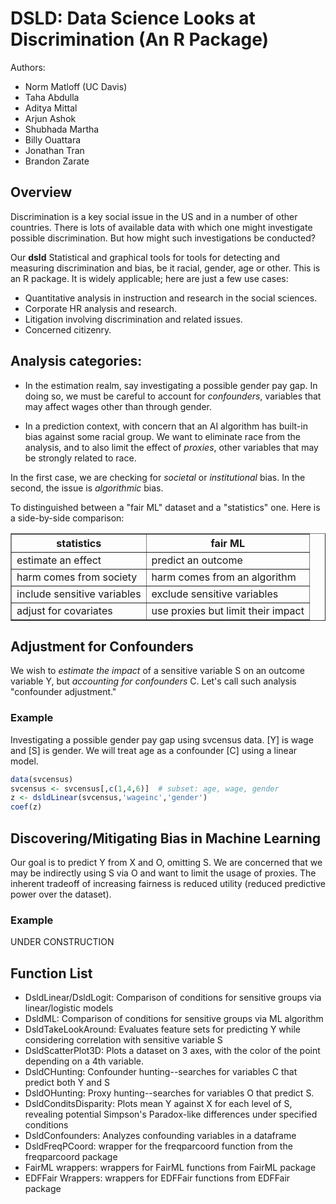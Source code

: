 
# DSLD: Data Science Looks at Discrimination (An R Package)

Authors: 
- Norm Matloff (UC Davis)
- Taha Abdulla
- Aditya Mittal
- Arjun Ashok
- Shubhada Martha
- Billy Ouattara
- Jonathan Tran
- Brandon Zarate

## Overview

Discrimination is a key social issue in the US and in a number of other
countries. There is lots of available data with which one might
investigate possible discrimination. But how might such investigations
be conducted?

Our **dsld** Statistical and graphical tools for tools for detecting and 
measuring discrimination and bias, be it racial, gender, age or other. 
This is an R package. It is widely applicable; here are just a few use cases:

- Quantitative analysis in instruction and research in the social sciences.
- Corporate HR analysis and research.
- Litigation involving discrimination and related issues.
- Concerned citizenry. 

## Analysis categories:

- In the estimation realm, say investigating a possible gender pay gap.
In doing so, we must be careful to account for *confounders*, variables
that may affect wages other than through gender.

- In a prediction context, with concern that an AI algorithm has built-in
bias against some racial group.  We want to eliminate race from the
analysis, and to also limit the effect of *proxies*, other variables
that may be strongly related to race.

In the first case, we are checking for *societal* or *institutional*
bias. In the second, the issue is *algorithmic* bias.

To distinguished between a "fair ML" dataset and a "statistics" one. Here is a side-by-side comparison:

<table border="1">

   <tr>
   <th>statistics</th>
   <th>fair ML</th>
   </tr>

   <tr>
   <td>estimate an effect</td>
   <td>predict an outcome</td>
   </tr>

   <tr>
   <td>harm comes from society</td>
   <td>harm comes from an algorithm</td>
   </tr>

   <tr>
   <td>include sensitive variables</td>
   <td>exclude sensitive variables</td>
   </tr>

   <tr>
   <td>adjust for covariates</td>
   <td>use proxies but limit their impact</td>
   </tr>

</table>

## Adjustment for Confounders 

We wish to *estimate the impact* of a sensitive variable S on an outcome variable Y, but *accounting for confounders* C. Let's call such analysis "confounder adjustment."

### Example

Investigating a possible gender pay gap using svcensus data. [Y] is wage and [S] is gender. We will treat age as a confounder [C] using a linear model.

```R
data(svcensus)
svcensus <- svcensus[,c(1,4,6)]  # subset: age, wage, gender
z <- dsldLinear(svcensus,'wageinc','gender')
coef(z)
```

## Discovering/Mitigating Bias in Machine Learning
Our goal is to predict Y from X and O, omitting S. We are concerned that we may be indirectly using S via O and want to limit the usage of proxies.
The inherent tradeoff of increasing fairness is reduced utility (reduced predictive power over the dataset).

### Example

UNDER CONSTRUCTION

## Function List
- DsldLinear/DsldLogit: Comparison of conditions for sensitive groups via linear/logistic models
- DsldML: Comparison of conditions for sensitive groups via ML algorithm
- DsldTakeLookAround: Evaluates feature sets for predicting Y while considering correlation with sensitive variable S
- DsldScatterPlot3D: Plots a dataset on 3 axes, with the color of the point depending on a 4th variable.
- DsldCHunting: Confounder hunting--searches for variables C that predict both Y and S  
- DsldOHunting: Proxy hunting--searches for variables O that predict S.
- DsldConditsDisparity: Plots mean Y against X for each level of S, revealing potential Simpson's Paradox-like differences under specified conditions
- DsldConfounders: Analyzes confounding variables in a dataframe 
- DsldFreqPCoord:  wrapper for the freqparcoord function from the freqparcoord package
- FairML wrappers: wrappers for FairML functions from FairML package
- EDFFair Wrappers: wrappers for EDFFair functions from EDFFair package
